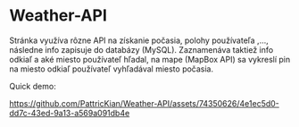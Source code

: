 # Weather-API

Stránka využíva rôzne API na získanie počasia, polohy používateľa ,..., následne info zapisuje do databázy (MySQL). Zaznamenáva taktiež info odkiaľ a aké miesto používateľ hľadal, na mape (MapBox API) sa vykreslí pin na miesto odkiaľ používateľ vyhľadával miesto počasia.

Quick demo:

https://github.com/PattricKian/Weather-API/assets/74350626/4e1ec5d0-dd7c-43ed-9a13-a569a091db4e
